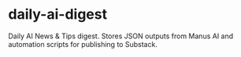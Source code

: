 # daily-ai-digest
Daily AI News &amp; Tips digest. Stores JSON outputs from Manus AI and automation scripts for publishing to Substack.
